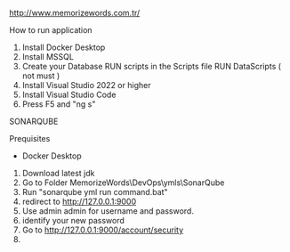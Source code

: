 http://www.memorizewords.com.tr/

How to run application
1) Install Docker Desktop
2) Install MSSQL
3) Create your Database
   RUN scripts in the Scripts file
   RUN DataScripts ( not must )
4) Install Visual Studio 2022 or higher
5) Install Visual Studio Code
6) Press F5 and "ng s"


SONARQUBE

Prequisites
- Docker Desktop

1) Download latest jdk
2) Go to Folder MemorizeWords\DevOps\ymls\SonarQube
3) Run "sonarqube yml run command.bat"
4) redirect to http://127.0.0.1:9000
5) Use admin admin for username and password.
6) identify your new password
7) Go to http://127.0.0.1:9000/account/security
8) 
